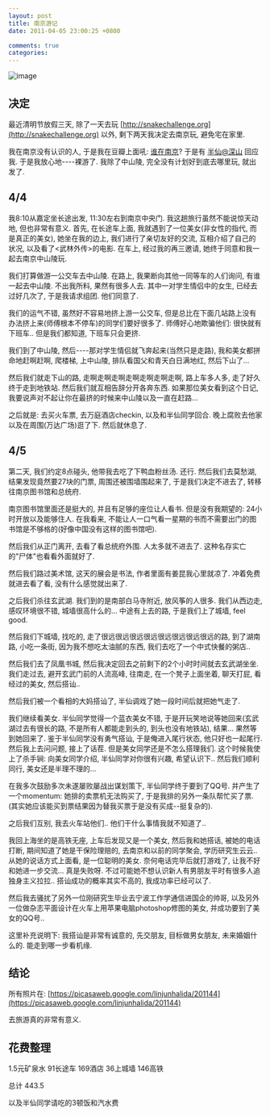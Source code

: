 ```yaml
---
layout: post
title: 南京游记
date: 2011-04-05 23:00:25 +0800

comments: true
categories: 
---
```


![image](https://lh6.googleusercontent.com/_os_zrveP8Ns/TZnF7jXahsI/AAAAAAAADoM/kCDVL2zBsg0/s400/IMG_0372.JPG)

决定
------------------------------

最近清明节放假三天, 除了一天去玩
[http://snakechallenge.org](http://snakechallenge.org) 以外,
剩下两天我决定去南京玩, 避免宅在家里.

我在南京没有认识的人, 于是我在豆瓣上面吼:
[谁在南京](http://www.douban.com/people/1266965/miniblog/436586674/)?
于是有 [半仙@深山](http://www.douban.com/people/stardust1900/) 回应我.
于是我放心地----裸游了. 我除了中山陵, 完全没有计划好到底去哪里玩,
就出发了.

4/4
------------------------------

我8:10从嘉定坐长途出发, 11:30左右到南京中央门.
我这趟旅行虽然不能说惊天动地, 但也非常有意义. 首先, 在长途车上面,
我就遇到了一位美女(非女性的指代, 而是真正的美女), 她坐在我的边上,
我们进行了亲切友好的交流, 互相介绍了自己的状况,
以及看了<武林外传\>的电影. 在车上, 经过我的再三邀请,
她终于同意和我一起去南京中山陵玩.

我们打算做游一公交车去中山陵. 在路上, 我果断向其他一同等车的人们询问,
有谁一起去中山陵. 不出我所料, 果然有很多人去. 其中一对学生情侣中的女生,
已经去过好几次了, 于是我请求组团. 他们同意了.

我们的运气不错, 虽然好不容易地挤上游一公交车,
但是总比在下面几站路上没有办法挤上来(师傅根本不停车)的同学们要好很多了.
师傅好心地欺骗他们: 很快就有下班车.. 但是我们都知道, 下班车只会更挤.

我们到了中山陵, 然后----那对学生情侣就飞奔起来(当然只是走路),
我和美女都拼命地赶啊赶啊, 爬楼梯, 上中山陵, 排队看国父和青天白日满地红,
然后下山了...

然后我们就走下山的路, 走啊走啊走啊走啊走啊走啊走啊, 路上车多人多,
走了好久终于走到地铁站. 然后我们就互相告辞分开各奔东西.
如果那位美女看到这个日记,
我要说声对不起让你在最挤的时候来中山陵以及一直在赶路...

之后就是: 去买火车票, 去万庭酒店checkin, 以及和半仙同学回合.
晚上腐败去他家以及在周围(万达广场)逛了下. 然后就休息了.

4/5
------------------------------

第二天, 我们约定8点碰头, 他带我去吃了下鸭血粉丝汤. 还行.
然后我们去莫愁湖, 结果发现竟然要27块的门票, 周围还被围墙围起来了,
于是我们决定不进去了, 转移往南京图书馆和总统府.

南京图书馆里面还是挺大的, 并且有足够的座位让人看书. 但是没有我期望的:
24小时开放以及能够住人. 在我看来,
不能让人一口气看一星期的书而不需要出门的图书馆是不够格的(好像中国没有这样的图书馆吧).

然后我们从正门离开, 去看了看总统府外围. 人太多就不进去了.
这种名存实亡的"尸体"也看看外面就好了.

然后我们路过美术馆, 这天的展会是书法, 作者里面有姜昆我心里就凉了.
冲着免费就进去看了看, 没有什么感觉就出来了.

之后我们杀往玄武湖. 我们到的是南部白马寺附近, 放风筝的人很多.
我们从西边走, 感叹环境很不错, 城墙很高什么的... 中途有上去的路,
于是我们上了城墙, feel good.

然后我们下城墙, 找吃的, 走了很远很远很远很远很远很远很远很远的路,
到了湖南路, 小吃一条街, 因为我不想吃太油腻的东西,
我们去吃了一个中式快餐的粥店..

然后我们去了凤凰书城, 然后我决定回去之前剩下的2个小时时间就去玄武湖坐坐.
我们走过去, 避开玄武门前的人流高峰, 往南走, 在一个凳子上面坐着,
聊天打屁, 看经过的美女, 然后搭讪..

然后我们被一个看相的大妈搭讪了, 半仙调戏了她一段时间后就把她气走了.

我们继续看美女. 半仙同学觉得一个蓝衣美女不错,
于是开玩笑地说等她回来(玄武湖过去有很长的路, 不是所有人都能走到头的,
到头也没有地铁站), 结果... 果然等到她回来了. 鉴于半仙同学没有勇气搭讪,
于是俺进入尾行状态, 他只好也一起尾行. 然后我上去问问题, 接上了话茬.
但是美女同学还是不怎么搭理我们. 这个时候我使上了杀手锏: 向美女同学介绍,
半仙同学对你很有兴趣, 希望认识下.. 然后我们顺利同行,
美女还是半理不理的...

在我多次鼓励多次未遂屡败屡战出谋划策下, 半仙同学终于要到了QQ号.
并产生了一个momentum: 她排的卖票机无法购买了,
于是我排的另外一条队帮忙买了票.
(其实她应该能买到票结果因为替我买票于是没有买成--挺复杂的).

之后我们互别, 我去火车站他们.. 他们干什么事情我就不知道了..

我回上海坐的是高铁无座, 上车后发现又是一个美女, 然后我和她搭话,
被她的电话打断, 期间知道了她是干保险理赔的, 去南京和以前的同学聚会,
学历研究生云云.. 从她的说话方式上面看, 是一位聪明的美女.
奈何电话完毕后就打游戏了, 让我不好和她进一步交流... 真是失败呀.
不过可能她不想认识新人有男朋友平时有很多人追独身主义拉拉..
搭讪成功的概率其实不高的, 我成功率已经可以了.

然后我去骚扰了另外一位刚研究生毕业去宁波工作学通信进国企的帅哥,
以及另外一位做杂志平面设计在火车上用苹果电脑photoshop修图的美女,
并成功要到了美女的QQ号..

这里补充说明下: 我搭讪是非常有诚意的, 先交朋友, 目标做男女朋友,
未来婚姻什么的. 能走到哪一步看机缘.

结论
------------------------------

所有照片在:
[https://picasaweb.google.com/linjunhalida/201144](https://picasaweb.google.com/linjunhalida/201144)

去旅游真的非常有意义.

花费整理
------------------------------

1.5元矿泉水 91长途车 169酒店 36上城墙 146高铁

总计 443.5

以及半仙同学请吃的3顿饭和汽水费